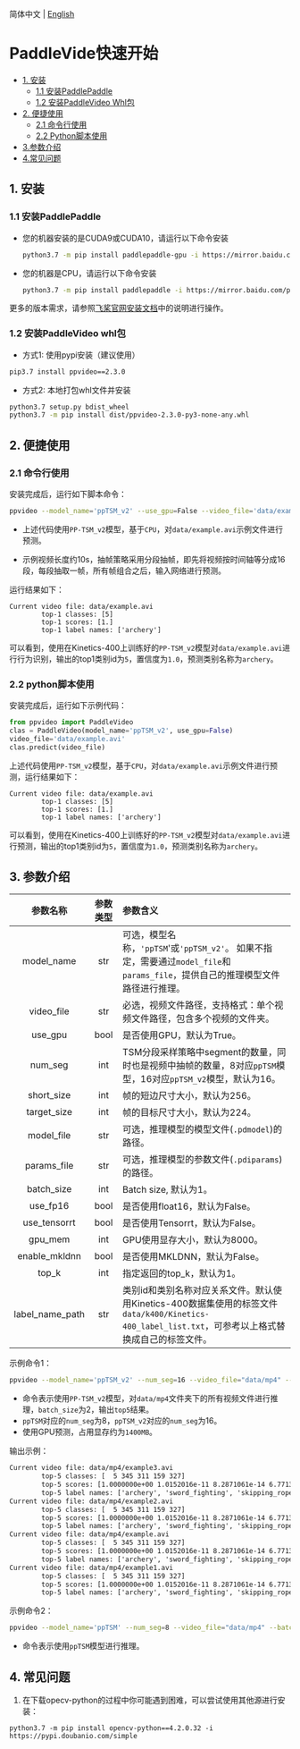 简体中文 | [English](../en/quick_start.md)

# PaddleVide快速开始

- [1. 安装](#1)
  - [1.1 安装PaddlePaddle](#11)
  - [1.2 安装PaddleVideo Whl包](#12)
- [2. 便捷使用](#2)
  - [2.1 命令行使用](#21)
  - [2.2 Python脚本使用](#22)
- [3.参数介绍](#3)
- [4.常见问题](#4)

## 1. 安装

<a name="11"></a>
### 1.1 安装PaddlePaddle

- 您的机器安装的是CUDA9或CUDA10，请运行以下命令安装

  ```bash
  python3.7 -m pip install paddlepaddle-gpu -i https://mirror.baidu.com/pypi/simple
  ```

- 您的机器是CPU，请运行以下命令安装

  ```bash
  python3.7 -m pip install paddlepaddle -i https://mirror.baidu.com/pypi/simple
  ```

更多的版本需求，请参照[飞桨官网安装文档](https://www.paddlepaddle.org.cn/install/quick)中的说明进行操作。

<a name="12"></a>
### 1.2 安装PaddleVideo whl包
- 方式1: 使用pypi安装（建议使用）

```bash
pip3.7 install ppvideo==2.3.0
```


- 方式2: 本地打包whl文件并安装
```bash
python3.7 setup.py bdist_wheel
python3.7 -m pip install dist/ppvideo-2.3.0-py3-none-any.whl
```


## 2. 便捷使用

<a name="21"></a>
### 2.1 命令行使用

安装完成后，运行如下脚本命令：
```bash
ppvideo --model_name='ppTSM_v2' --use_gpu=False --video_file='data/example.avi'
```

- 上述代码使用`PP-TSM_v2`模型，基于`CPU`，对`data/example.avi`示例文件进行预测。

- 示例视频长度约10s，抽帧策略采用分段抽帧，即先将视频按时间轴等分成16段，每段抽取一帧，所有帧组合之后，输入网络进行预测。

运行结果如下：

```
Current video file: data/example.avi
        top-1 classes: [5]
        top-1 scores: [1.]
        top-1 label names: ['archery']
```

可以看到，使用在Kinetics-400上训练好的`PP-TSM_v2`模型对`data/example.avi`进行行为识别，输出的top1类别id为`5`，置信度为`1.0`，预测类别名称为`archery`。

<a name="22"></a>
### 2.2 python脚本使用

安装完成后，运行如下示例代码：

```python
from ppvideo import PaddleVideo
clas = PaddleVideo(model_name='ppTSM_v2', use_gpu=False)
video_file='data/example.avi'
clas.predict(video_file)
```

上述代码使用`PP-TSM_v2`模型，基于`CPU`，对`data/example.avi`示例文件进行预测，运行结果如下：

```
Current video file: data/example.avi
        top-1 classes: [5]
        top-1 scores: [1.]
        top-1 label names: ['archery']
```

可以看到，使用在Kinetics-400上训练好的`PP-TSM_v2`模型对`data/example.avi`进行预测，输出的top1类别id为`5`，置信度为`1.0`，预测类别名称为`archery`。

<a name="3"></a>
## 3. 参数介绍

| 参数名称 | 参数类型 | 参数含义 |
| :---: | :---: | :--- |
| model_name | str | 可选，模型名称，`'ppTSM`'或`'ppTSM_v2'`。 如果不指定，需要通过`model_file`和`params_file`，提供自己的推理模型文件路径进行推理。 |
| video_file | str | 必选，视频文件路径，支持格式：单个视频文件路径，包含多个视频的文件夹。 |
| use_gpu | bool | 是否使用GPU，默认为True。 |
| num_seg | int | TSM分段采样策略中segment的数量，同时也是视频中抽帧的数量，8对应`ppTSM`模型，16对应`ppTSM_v2`模型，默认为16。 |
| short_size | int |  帧的短边尺寸大小，默认为256。|
| target_size | int | 帧的目标尺寸大小，默认为224。|
| model_file | str | 可选，推理模型的模型文件(`.pdmodel`)的路径。|
| params_file | str | 可选，推理模型的参数文件(`.pdiparams`)的路径。|
| batch_size | int | Batch size, 默认为1。|
| use_fp16 | bool | 是否使用float16，默认为False。|
| use_tensorrt | bool| 是否使用Tensorrt，默认为False。|
| gpu_mem | int | GPU使用显存大小，默认为8000。|
| enable_mkldnn | bool | 是否使用MKLDNN，默认为False。|
| top_k | int | 指定返回的top_k，默认为1。|
| label_name_path | str | 类别id和类别名称对应关系文件。默认使用Kinetics-400数据集使用的标签文件`data/k400/Kinetics-400_label_list.txt`，可参考以上格式替换成自己的标签文件。|

示例命令1：
```bash
ppvideo --model_name='ppTSM_v2' --num_seg=16 --video_file="data/mp4" --batch_size=2  --top_k=5
```
- 命令表示使用`PP-TSM_v2`模型，对`data/mp4`文件夹下的所有视频文件进行推理，`batch_size`为2，输出`top5`结果。
- `ppTSM`对应的`num_seg`为8，`ppTSM_v2`对应的`num_seg`为16。
- 使用GPU预测，占用显存约为`1400MB`。

输出示例：
```txt
Current video file: data/mp4/example3.avi
        top-5 classes: [  5 345 311 159 327]
        top-5 scores: [1.0000000e+00 1.0152016e-11 8.2871061e-14 6.7713670e-14 5.0752070e-14]
        top-5 label names: ['archery', 'sword_fighting', 'skipping_rope', 'hula_hooping', 'spray_painting']
Current video file: data/mp4/example2.avi
        top-5 classes: [  5 345 311 159 327]
        top-5 scores: [1.0000000e+00 1.0152016e-11 8.2871061e-14 6.7713670e-14 5.0752070e-14]
        top-5 label names: ['archery', 'sword_fighting', 'skipping_rope', 'hula_hooping', 'spray_painting']
Current video file: data/mp4/example.avi
        top-5 classes: [  5 345 311 159 327]
        top-5 scores: [1.0000000e+00 1.0152016e-11 8.2871061e-14 6.7713670e-14 5.0752070e-14]
        top-5 label names: ['archery', 'sword_fighting', 'skipping_rope', 'hula_hooping', 'spray_painting']
Current video file: data/mp4/example1.avi
        top-5 classes: [  5 345 311 159 327]
        top-5 scores: [1.0000000e+00 1.0152016e-11 8.2871061e-14 6.7713670e-14 5.0752070e-14]
        top-5 label names: ['archery', 'sword_fighting', 'skipping_rope', 'hula_hooping', 'spray_painting']
```

示例命令2：
```bash
ppvideo --model_name='ppTSM' --num_seg=8 --video_file="data/mp4" --batch_size=2  --top_k=5
```
- 命令表示使用`ppTSM`模型进行推理。

<a name="4"></a>
## 4. 常见问题

1. 在下载opecv-python的过程中你可能遇到困难，可以尝试使用其他源进行安装：
```
python3.7 -m pip install opencv-python==4.2.0.32 -i https://pypi.doubanio.com/simple
```
